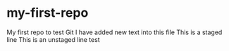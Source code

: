 # my-first-repo
My first repo to test Git
I have added new text into this file
This is a staged line
This is an unstaged line
test